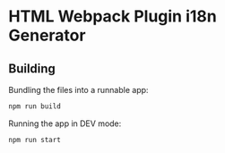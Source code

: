 # HTML Webpack Plugin i18n Generator

## Building

Bundling the files into a runnable app:

```bash
npm run build
```

Running the app in DEV mode:

```bash
npm run start
```
